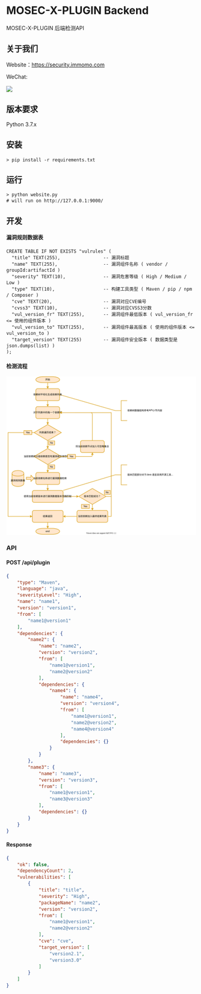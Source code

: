 # MOSEC-X-PLUGIN Backend

MOSEC-X-PLUGIN 后端检测API



## 关于我们

Website：https://security.immomo.com

WeChat:

<img src="https://momo-mmsrc.oss-cn-hangzhou.aliyuncs.com/img-1c96a083-7392-3b72-8aec-bad201a6abab.jpeg" width="200" hegiht="200" align="center" /><br>



## 版本要求

Python 3.7.x



## 安装

```shell script
> pip install -r requirements.txt
```



## 运行

```shell script
> python website.py
# will run on http://127.0.0.1:9000/
```



## 开发

#### 漏洞规则数据表

```sqlite
CREATE TABLE IF NOT EXISTS "vulrules" (
  "title" TEXT(255),                -- 漏洞标题
  "name" TEXT(255),                 -- 漏洞组件名称 ( vendor / groupId:artifactId )
  "severity" TEXT(10),              -- 漏洞危害等级 ( High / Medium / Low )
  "type" TEXT(10),                  -- 构建工具类型 ( Maven / pip / npm / Composer )
  "cve" TEXT(20),                   -- 漏洞对应CVE编号
  "cvss3" TEXT(10),                 -- 漏洞对应CVSS3分数
  "vul_version_fr" TEXT(255),       -- 漏洞组件最低版本 ( vul_version_fr <= 使用的组件版本 )
  "vul_version_to" TEXT(255),       -- 漏洞组件最高版本 ( 使用的组件版本 <= vul_version_to )
  "target_version" TEXT(255)        -- 漏洞组件安全版本 ( 数据类型是json.dumps(list) )
);
```

#### 检测流程

![flow](./static/mosec-x-plugin-backend.svg)

###  API

#### POST /api/plugin

```json
{
    "type": "Maven",
    "language": "java",
    "severityLevel": "High",
    "name": "name1",
    "version": "version1",
    "from": [
        "name1@version1"
    ],
    "dependencies": {
        "name2": {
            "name": "name2",
            "version": "version2",
            "from": [
                "name1@version1",
                "name2@version2"
            ],
            "dependencies": {
                "name4": {
                    "name": "name4",
                    "version": "version4",
                    "from": [
                        "name1@version1",
                        "name2@version2",
                        "name4@version4"
                    ],
                    "dependencies": {}
                }
            }
        },
        "name3": {
            "name": "name3",
            "version": "version3",
            "from": [
                "name1@version1",
                "name3@version3"
            ],
            "dependencies": {}
        }
    }
}
```

#### Response

```json
{
    "ok": false,
    "dependencyCount": 2,
    "vulnerabilities": [
        {
            "title": "title",
            "severity": "High",
            "packageName": "name2",
            "version": "version2",
            "from": [
                "name1@version1",
                "name2@version2"
            ],
            "cve": "cve",
            "target_version": [
                "version2.1",
                "version3.0"
            ]
        }
    ]
}
```
